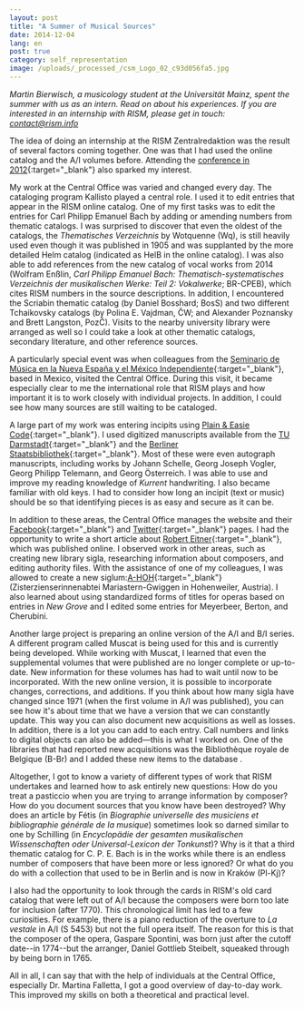 ```yaml
---
layout: post
title: "A Summer of Musical Sources"
date: 2014-12-04
lang: en
post: true
category: self_representation
image: /uploads/_processed_/csm_Logo_02_c93d056fa5.jpg
---
```



_Martin Bierwisch, a musicology student at the Universität Mainz, spent the summer with us as an intern. Read on about his experiences. If you are interested in an internship with RISM, please get in touch: [contact@rism.info](mailto:contact@rism.info "Opens window for sending email")_



The idea of doing an internship at the RISM Zentralredaktion was the result of several factors coming together. One was that I had used the online catalog and the A/I volumes before. Attending the [conference in 2012](http://www.rism.info/en/publications/conference-2012.html){:target="_blank"} also sparked my interest.



My work at the Central Office was varied and changed every day. The cataloging program Kallisto played a central role. I used it to edit entries that appear in the RISM online catalog. One of my first tasks was to edit the entries for Carl Philipp Emanuel Bach by adding or amending numbers from thematic catalogs. I was surprised to discover that even the oldest of the catalogs, the _Thematisches Verzeichnis_ by Wotquenne (Wq), is still heavily used even though it was published in 1905 and was supplanted by the more detailed Helm catalog (indicated as HelB in the online catalog). I was also able to add references from the new catalog of vocal works from 2014 (Wolfram Enßlin, _Carl Philipp Emanuel Bach: Thematisch-systematisches Verzeichnis der musikalischen Werke: Teil 2: Vokalwerke_; BR-CPEB), which cites RISM numbers in the source descriptions. In addition, I encountered the Scriabin thematic catalog (by Daniel Bosshard; BosS) and two different Tchaikovsky catalogs (by Polina E. Vajdman, ČW; and Alexander Poznansky and Brett Langston, PozČ). Visits to the nearby university library were arranged as well so I could take a look at other thematic catalogs, secondary literature, and other reference sources.



A particularly special event was when colleagues from the [Seminario de Música en la Nueva España y el México Independiente](http://musicat.unam.mx/v2013/index.html){:target="_blank"}, based in Mexico, visited the Central Office. During this visit, it became especially clear to me the international role that RISM plays and how important it is to work closely with individual projects. In addition, I could see how many sources are still waiting to be cataloged.



A large part of my work was entering incipits using [Plain & Easie Code](http://www.iaml.info/activities/projects/plain_and_easy_code){:target="_blank"}. I used digitized manuscripts available from the [TU Darmstadt](http://tudigit.ulb.tu-darmstadt.de/show/sammlung23){:target="_blank"} and the [Berliner Staatsbibliothek](http://digital.staatsbibliothek-berlin.de/suche/?DC=musiknoten){:target="_blank"}. Most of these were even autograph manuscripts, including works by Johann Schelle, Georg Joseph Vogler, Georg Philipp Telemann, and Georg Österreich. I was able to use and improve my reading knowledge of _Kurrent_ handwriting. I also became familiar with old keys. I had to consider how long an incipit (text or music) should be so that identifying pieces is as easy and secure as it can be.



In addition to these areas, the Central Office manages the website and their [Facebook](https://www.facebook.com/RISM.info){:target="_blank"} and [Twitter](https://twitter.com/RISM_music){:target="_blank"} pages. I had the opportunity to write a short article about [Robert Eitner](http://www.rism.info/de/startseite/newsdetails/article/64/rism-from-a-to-z-robert-eitner.html){:target="_blank"}, which was published online. I observed work in other areas, such as creating new library sigla, researching information about composers, and editing authority files. With the assistance of one of my colleagues, I was allowed to create a new siglum:[A-HOH](http://www.mariastern-gwiggen.at/){:target="_blank"} (Zisterzienserinnenabtei Mariastern-Gwiggen in Hohenweiler, Austria). I also learned about using standardized forms of titles for operas based on entries in _New Grove_ and I edited some entries for Meyerbeer, Berton, and Cherubini.



Another large project is preparing an online version of the A/I and B/I series. A different program called Muscat is being used for this and is currently being developed. While working with Muscat, I learned that even the supplemental volumes that were published are no longer complete or up-to-date. New information for these volumes has had to wait until now to be incorporated. With the new online version, it is possible to incorporate changes, corrections, and additions. If you think about how many sigla have changed since 1971 (when the first volume in A/I was published), you can see how it's about time that we have a version that we can constantly update. This way you can also document new acquisitions as well as losses. In addition, there is a lot you can add to each entry. Call numbers and links to digital objects can also be added—this is what I worked on. One of the libraries that had reported new acquisitions was the Bibliothèque royale de Belgique (B-Br) and I added these new items to the database .



Altogether, I got to know a variety of different types of work that RISM undertakes and learned how to ask entirely new questions: How do you treat a pasticcio when you are trying to arrange information by composer? How do you document sources that you know have been destroyed? Why does an article by Fétis (in _Biographie universelle des musiciens et bibliographie générale de la musique_) sometimes look so darned similar to one by Schilling (in _Encyclopädie der gesamten musikalischen Wissenschaften oder Universal-Lexicon der Tonkunst_)? Why is it that a third thematic catalog for C. P. E. Bach is in the works while there is an endless number of composers that have been more or less ignored? Or what do you do with a collection that used to be in Berlin and is now in Kraków (Pl-Kj)?

I also had the opportunity to look through the cards in RISM's old card catalog that were left out of A/I because the composers were born too late for inclusion (after 1770). This chronological limit has led to a few curiosities. For example, there is a piano reduction of the overture to _La vestale_ in A/I (S 5453) but not the full opera itself. The reason for this is that the composer of the opera, Gaspare Spontini, was born just after the cutoff date--in 1774--but the arranger, Daniel Gottlieb Steibelt, squeaked through by being born in 1765.



All in all, I can say that with the help of individuals at the Central Office, especially Dr. Martina Falletta, I got a good overview of day-to-day work. This improved my skills on both a theoretical and practical level.





<script type="text/javascript">var switchTo5x=true;</script><script type="text/javascript" src="http://w.sharethis.com/button/buttons.js"></script><script type="text/javascript">stLight.options({publisher: "9b601438-1ce1-49d8-bfd7-9cff5df54c17", doNotHash: false, doNotCopy: false, hashAddressBar: false});</script>


